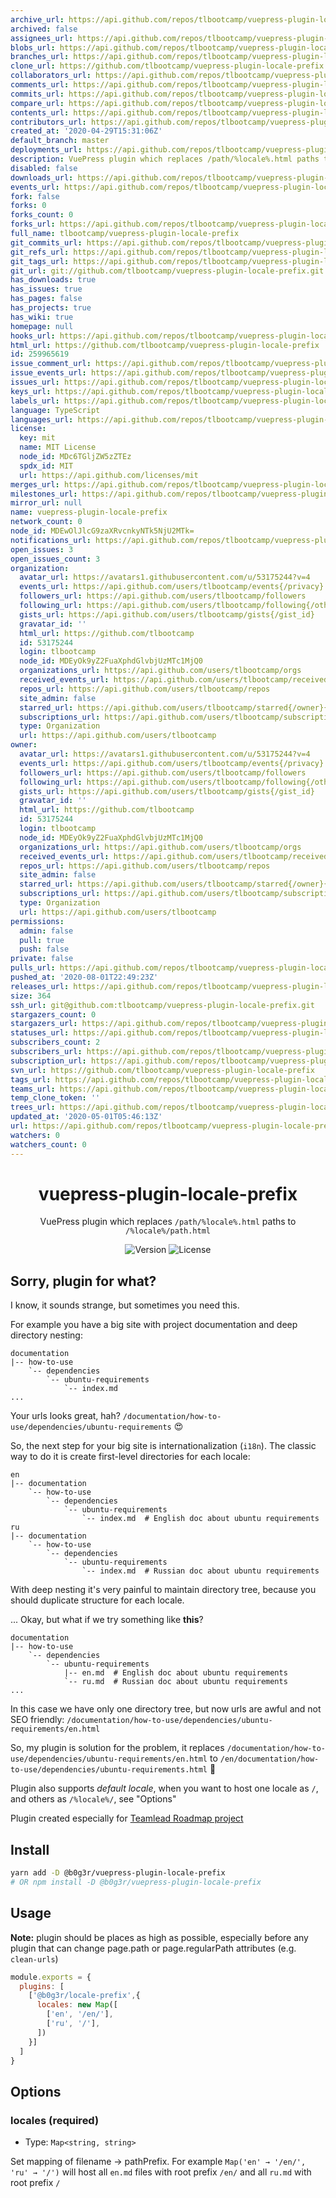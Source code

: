```yaml
---
archive_url: https://api.github.com/repos/tlbootcamp/vuepress-plugin-locale-prefix/{archive_format}{/ref}
archived: false
assignees_url: https://api.github.com/repos/tlbootcamp/vuepress-plugin-locale-prefix/assignees{/user}
blobs_url: https://api.github.com/repos/tlbootcamp/vuepress-plugin-locale-prefix/git/blobs{/sha}
branches_url: https://api.github.com/repos/tlbootcamp/vuepress-plugin-locale-prefix/branches{/branch}
clone_url: https://github.com/tlbootcamp/vuepress-plugin-locale-prefix.git
collaborators_url: https://api.github.com/repos/tlbootcamp/vuepress-plugin-locale-prefix/collaborators{/collaborator}
comments_url: https://api.github.com/repos/tlbootcamp/vuepress-plugin-locale-prefix/comments{/number}
commits_url: https://api.github.com/repos/tlbootcamp/vuepress-plugin-locale-prefix/commits{/sha}
compare_url: https://api.github.com/repos/tlbootcamp/vuepress-plugin-locale-prefix/compare/{base}...{head}
contents_url: https://api.github.com/repos/tlbootcamp/vuepress-plugin-locale-prefix/contents/{+path}
contributors_url: https://api.github.com/repos/tlbootcamp/vuepress-plugin-locale-prefix/contributors
created_at: '2020-04-29T15:31:06Z'
default_branch: master
deployments_url: https://api.github.com/repos/tlbootcamp/vuepress-plugin-locale-prefix/deployments
description: VuePress plugin which replaces /path/%locale%.html paths to /%locale%/path.html
disabled: false
downloads_url: https://api.github.com/repos/tlbootcamp/vuepress-plugin-locale-prefix/downloads
events_url: https://api.github.com/repos/tlbootcamp/vuepress-plugin-locale-prefix/events
fork: false
forks: 0
forks_count: 0
forks_url: https://api.github.com/repos/tlbootcamp/vuepress-plugin-locale-prefix/forks
full_name: tlbootcamp/vuepress-plugin-locale-prefix
git_commits_url: https://api.github.com/repos/tlbootcamp/vuepress-plugin-locale-prefix/git/commits{/sha}
git_refs_url: https://api.github.com/repos/tlbootcamp/vuepress-plugin-locale-prefix/git/refs{/sha}
git_tags_url: https://api.github.com/repos/tlbootcamp/vuepress-plugin-locale-prefix/git/tags{/sha}
git_url: git://github.com/tlbootcamp/vuepress-plugin-locale-prefix.git
has_downloads: true
has_issues: true
has_pages: false
has_projects: true
has_wiki: true
homepage: null
hooks_url: https://api.github.com/repos/tlbootcamp/vuepress-plugin-locale-prefix/hooks
html_url: https://github.com/tlbootcamp/vuepress-plugin-locale-prefix
id: 259965619
issue_comment_url: https://api.github.com/repos/tlbootcamp/vuepress-plugin-locale-prefix/issues/comments{/number}
issue_events_url: https://api.github.com/repos/tlbootcamp/vuepress-plugin-locale-prefix/issues/events{/number}
issues_url: https://api.github.com/repos/tlbootcamp/vuepress-plugin-locale-prefix/issues{/number}
keys_url: https://api.github.com/repos/tlbootcamp/vuepress-plugin-locale-prefix/keys{/key_id}
labels_url: https://api.github.com/repos/tlbootcamp/vuepress-plugin-locale-prefix/labels{/name}
language: TypeScript
languages_url: https://api.github.com/repos/tlbootcamp/vuepress-plugin-locale-prefix/languages
license:
  key: mit
  name: MIT License
  node_id: MDc6TGljZW5zZTEz
  spdx_id: MIT
  url: https://api.github.com/licenses/mit
merges_url: https://api.github.com/repos/tlbootcamp/vuepress-plugin-locale-prefix/merges
milestones_url: https://api.github.com/repos/tlbootcamp/vuepress-plugin-locale-prefix/milestones{/number}
mirror_url: null
name: vuepress-plugin-locale-prefix
network_count: 0
node_id: MDEwOlJlcG9zaXRvcnkyNTk5NjU2MTk=
notifications_url: https://api.github.com/repos/tlbootcamp/vuepress-plugin-locale-prefix/notifications{?since,all,participating}
open_issues: 3
open_issues_count: 3
organization:
  avatar_url: https://avatars1.githubusercontent.com/u/53175244?v=4
  events_url: https://api.github.com/users/tlbootcamp/events{/privacy}
  followers_url: https://api.github.com/users/tlbootcamp/followers
  following_url: https://api.github.com/users/tlbootcamp/following{/other_user}
  gists_url: https://api.github.com/users/tlbootcamp/gists{/gist_id}
  gravatar_id: ''
  html_url: https://github.com/tlbootcamp
  id: 53175244
  login: tlbootcamp
  node_id: MDEyOk9yZ2FuaXphdGlvbjUzMTc1MjQ0
  organizations_url: https://api.github.com/users/tlbootcamp/orgs
  received_events_url: https://api.github.com/users/tlbootcamp/received_events
  repos_url: https://api.github.com/users/tlbootcamp/repos
  site_admin: false
  starred_url: https://api.github.com/users/tlbootcamp/starred{/owner}{/repo}
  subscriptions_url: https://api.github.com/users/tlbootcamp/subscriptions
  type: Organization
  url: https://api.github.com/users/tlbootcamp
owner:
  avatar_url: https://avatars1.githubusercontent.com/u/53175244?v=4
  events_url: https://api.github.com/users/tlbootcamp/events{/privacy}
  followers_url: https://api.github.com/users/tlbootcamp/followers
  following_url: https://api.github.com/users/tlbootcamp/following{/other_user}
  gists_url: https://api.github.com/users/tlbootcamp/gists{/gist_id}
  gravatar_id: ''
  html_url: https://github.com/tlbootcamp
  id: 53175244
  login: tlbootcamp
  node_id: MDEyOk9yZ2FuaXphdGlvbjUzMTc1MjQ0
  organizations_url: https://api.github.com/users/tlbootcamp/orgs
  received_events_url: https://api.github.com/users/tlbootcamp/received_events
  repos_url: https://api.github.com/users/tlbootcamp/repos
  site_admin: false
  starred_url: https://api.github.com/users/tlbootcamp/starred{/owner}{/repo}
  subscriptions_url: https://api.github.com/users/tlbootcamp/subscriptions
  type: Organization
  url: https://api.github.com/users/tlbootcamp
permissions:
  admin: false
  pull: true
  push: false
private: false
pulls_url: https://api.github.com/repos/tlbootcamp/vuepress-plugin-locale-prefix/pulls{/number}
pushed_at: '2020-08-01T22:49:23Z'
releases_url: https://api.github.com/repos/tlbootcamp/vuepress-plugin-locale-prefix/releases{/id}
size: 364
ssh_url: git@github.com:tlbootcamp/vuepress-plugin-locale-prefix.git
stargazers_count: 0
stargazers_url: https://api.github.com/repos/tlbootcamp/vuepress-plugin-locale-prefix/stargazers
statuses_url: https://api.github.com/repos/tlbootcamp/vuepress-plugin-locale-prefix/statuses/{sha}
subscribers_count: 2
subscribers_url: https://api.github.com/repos/tlbootcamp/vuepress-plugin-locale-prefix/subscribers
subscription_url: https://api.github.com/repos/tlbootcamp/vuepress-plugin-locale-prefix/subscription
svn_url: https://github.com/tlbootcamp/vuepress-plugin-locale-prefix
tags_url: https://api.github.com/repos/tlbootcamp/vuepress-plugin-locale-prefix/tags
teams_url: https://api.github.com/repos/tlbootcamp/vuepress-plugin-locale-prefix/teams
temp_clone_token: ''
trees_url: https://api.github.com/repos/tlbootcamp/vuepress-plugin-locale-prefix/git/trees{/sha}
updated_at: '2020-05-01T05:46:13Z'
url: https://api.github.com/repos/tlbootcamp/vuepress-plugin-locale-prefix
watchers: 0
watchers_count: 0
---
```


<h1 align="center">vuepress-plugin-locale-prefix</h1>
<div align="center">

VuePress plugin which replaces `/path/%locale%.html` paths to `/%locale%/path.html`

![Version](https://img.shields.io/npm/v/@b0g3r/vuepress-plugin-locale-prefix?style=flat-square)
![License](https://img.shields.io/npm/l/@b0g3r/vuepress-plugin-locale-prefix?style=flat-square)

</div>

## Sorry, plugin for what?

I know, it sounds strange, but sometimes you need this.

For example you have a big site with project documentation and deep directory nesting:
```
documentation
|-- how-to-use
    `-- dependencies
        `-- ubuntu-requirements
            `-- index.md
...
```

Your urls looks great, hah? `/documentation/how-to-use/dependencies/ubuntu-requirements` 😍

So, the next step for your big site is internationalization (`i18n`). The classic way to do it is create first-level directories for each locale:
```
en
|-- documentation
    `-- how-to-use
        `-- dependencies
            `-- ubuntu-requirements
                `-- index.md  # English doc about ubuntu requirements
ru
|-- documentation
    `-- how-to-use
        `-- dependencies
            `-- ubuntu-requirements
                `-- index.md  # Russian doc about ubuntu requirements
```

With deep nesting it's very painful to maintain directory tree, because you should duplicate structure for each locale. 

... Okay, but what if we try something like **this**?

```
documentation
|-- how-to-use
    `-- dependencies
        `-- ubuntu-requirements
            |-- en.md  # English doc about ubuntu requirements
            `-- ru.md  # Russian doc about ubuntu requirements
...
```

In this case we have only one directory tree, but now urls are awful and not SEO friendly: `/documentation/how-to-use/dependencies/ubuntu-requirements/en.html`

So, my plugin is solution for the problem, it replaces `/documentation/how-to-use/dependencies/ubuntu-requirements/en.html` to `/en/documentation/how-to-use/dependencies/ubuntu-requirements.html` 🎉

Plugin also supports _default locale_, when you want to host one locale as `/`, and others as `/%locale%/`, see "Options" 

Plugin created especially for [Teamlead Roadmap project](https://github.com/tlbootcamp/tlroadmap)

## Install

```sh
yarn add -D @b0g3r/vuepress-plugin-locale-prefix
# OR npm install -D @b0g3r/vuepress-plugin-locale-prefix
```

## Usage
**Note:** plugin should be places as high as possible, especially before any plugin that can change page.path or page.regularPath attributes (e.g. `clean-urls`) 

```js
module.exports = {
  plugins: [
    ['@b0g3r/locale-prefix',{
      locales: new Map([
        ['en', '/en/'],
        ['ru', '/'],
      ]) 
    }]
  ]
}
```

## Options

### locales (required)
- Type: `Map<string, string>`

Set mapping of filename → pathPrefix. For example `Map('en' → '/en/', 'ru' → '/')` will host all `en.md` files with root prefix `/en/` and all `ru.md` with root prefix `/`
